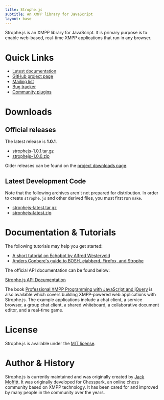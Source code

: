 ```yaml
---
title: Strophe.js
subtitle: An XMPP library for JavaScript
layout: base
---
```


Strophe.js is an XMPP library for JavaScript. It is primary purpose is
to enable web-based, real-time XMPP applications that run in any browser.

# Quick Links

* [Latest documentation](doc/1.0.1)
* [GitHub project page](https://github.com/metajack/strophejs)
* [Mailing list](http://groups.google.com/group/strophe)
* [Bug tracker](https://github.com/metajack/strophejs/issues)
* [Community plugins](http://github.com/metajack/strophejs-plugins)

# Downloads

## Official releases

The latest release is **1.0.1**.

* [strophejs-1.0.1.tar.gz](https://github.com/downloads/metajack/strophejs/strophejs-1.0.1.tar.gz)
* [strophejs-1.0.0.zip](https://github.com/downloads/metajack/strophejs/strophejs-1.0.1.zip)

Older releases can be found on the [project downloads page](https://github.com/metajack/strophejs/downloads).

## Latest Development Code

Note that the following archives aren't not prepared for
distribution. In order to create `strophe.js` and other derived files,
you must first run `make`.

* [strophejs-latest.tar.gz](https://github.com/metajack/strophejs/tarball/master)
* [strophejs-latest.zip](https://github.com/metajack/strophejs/zipball/master)

# Documentation & Tutorials

The following tutorials may help you get started:

* [A short tutorial on Echobot by Alfred Westerveld](https://gist.github.com/272956)
* [Anders Conbere's guide to BOSH, ejabberd, Firefox, and Strophe](http://anders.conbere.org/blog/2009/09/29/get_xmpp_-_bosh_working_with_ejabberd_firefox_and_strophe/)

The official API documentation can be found below:

[Strophe.js API Documentation](docs/1.0.1)

The book [Professional XMPP Programming with JavaScript and
jQuery](http://professionalxmpp.com) is also available which covers
building XMPP-powered web applications with Strophe.js. The example
applications include a chat client, a service browser, a group chat
client, a shared whiteboard, a collaborative document editor, and a
real-time game.

# License

Strophe.js is available under the [MIT
license](https://github.com/metajack/strophejs/raw/master/LICENSE.txt).

# Author & History

Strophe.js is currently maintained and was originally created by [Jack
Moffitt](http://metajack.im). It was originally developed for
Chesspark, an online chess community based on XMPP technology. It has
been cared for and improved by many people in the community over the
years.
